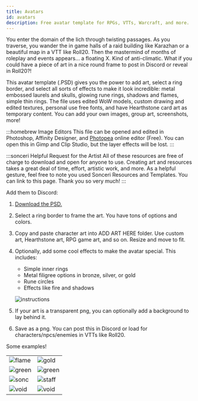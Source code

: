 ```yaml
---
title: Avatars
id: avatars
description: Free avatar template for RPGs, VTTs, Warcraft, and more.
---
```


You enter the domain of the lich through twisting passages. As you traverse, you wander the in game halls of a raid building like Karazhan or a beautiful map in a VTT like Roll20. Then the mastermind of months of roleplay and events appears... a floating X. Kind of anti-climatic. What if you could have a piece of art in a nice round frame to post in Discord or reveal in Roll20?!

This avatar template (.PSD) gives you the power to add art, select a ring border, and select all sorts of effects to make it look incredible: metal embossed laurels and skulls, glowing rune rings, shadows and flames, simple thin rings. The file uses edited WoW models, custom drawing and edited textures, personal use free fonts, and have Hearthstone card art as temporary content. You can add your own images, group art, screenshots, more!

:::homebrew Image Editors
This file can be opened and edited in Photoshop, Affinity Designer, and [Photopea](https://www.photopea.com/) online editor (Free). You can open this in Gimp and Clip Studio, but the layer effects will be lost.
:::

:::sonceri Helpful Request for the Artist
All of these resources are free of charge to download and open for anyone to use. Creating art and resources takes a great deal of time, effort, artistic work, and more. As a helpful gesture, feel free to note you used Sonceri Resources and Templates. You can link to this page. Thank you so very much! 
:::

Add them to Discord:

1. [Download the PSD.](https://drive.google.com/file/d/1kfgpsLtg0UCTthm1lToDS6SyZsxxXaAN/view?usp=share_link)
1. Select a ring border to frame the art. You have tons of options and colors.
1. Copy and paste character art into ADD ART HERE folder. Use custom art, Hearthstone art, RPG game art, and so on. Resize and move to fit.
1. Optionally, add some cool effects to make the avatar special. This includes:

    * Simple inner rings
    * Metal filigree options in bronze, silver, or gold
    * Rune circles
    * Effects like fire and shadows

    ![instructions](/img/resources/avatars/instructions.png)

1. If your art is a transparent png, you can optionally add a background to lay behind it.
1. Save as a png. You can post this in Discord or load for characters/npcs/enemies in VTTs like Roll20.

Some examples!

<div class="info-plainer">

|  |  |
| -- | -- |
| ![flame](/img/resources/avatars/flame.png)  | ![gold](/img/resources/avatars/gold.png) |
| ![green](/img/resources/avatars/gold2.png) | ![green](/img/resources/avatars/Green.png) |
| ![sonc](/img/resources/avatars/sonc.png) | ![staff](/img/resources/avatars/staff.png) |
| ![void](/img/resources/avatars/void.png) | ![void](/img/resources/avatars/void2.png) |

</div>
